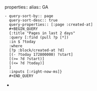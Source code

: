 properties::
alias:: GA

	- query-sort-by:: page
	  query-sort-desc:: true
	  query-properties:: [:page :created-at]
	  #+BEGIN_QUERY
	  {:title "Pages in last 2 days"
	  :query [:find (pull ?p [*])
	  :in $ ?today
	  :where
	  [?p :block/created-at ?d]
	  [(- ?today 172800000) ?start]
	  [(>= ?d ?start)]
	  [(<= ?d ?today)]
	  ]
	  :inputs [:right-now-ms]}
	  #+END_QUERY
-